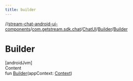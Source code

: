 ```yaml
---
title: builder
---
```

//[stream-chat-android-ui-components](../../../../index.md)/[com.getstream.sdk.chat](../../index.md)/[ChatUI](../index.md)/[Builder](index.md)/[Builder](Builder.md)



# Builder  
[androidJvm]  
Content  
fun [Builder](Builder.md)(appContext: [Context](https://developer.android.com/reference/kotlin/android/content/Context.html))  



